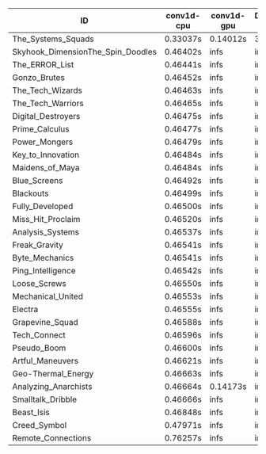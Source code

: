 |ID|conv1d-cpu|conv1d-gpu|DWSPConv2D-gpu|gemm-gpu|avg|
|-|-|-|-|-|-|
|The_Systems_Squads|0.33037s|0.14012s|3.06224s|4.46030s|1.99826s|
|Skyhook_DimensionThe_Spin_Doodles|0.46402s|infs|infs|4.46752s|infs|
|The_ERROR_List|0.46441s|infs|infs|4.49082s|infs|
|Gonzo_Brutes|0.46452s|infs|infs|4.47008s|infs|
|The_Tech_Wizards|0.46463s|infs|infs|4.48305s|infs|
|The_Tech_Warriors|0.46465s|infs|infs|4.45159s|infs|
|Digital_Destroyers|0.46475s|infs|infs|4.45318s|infs|
|Prime_Calculus|0.46477s|infs|infs|4.46319s|infs|
|Power_Mongers|0.46479s|infs|infs|4.46601s|infs|
|Key_to_Innovation|0.46484s|infs|infs|4.44999s|infs|
|Maidens_of_Maya|0.46484s|infs|infs|4.47957s|infs|
|Blue_Screens|0.46492s|infs|infs|4.45553s|infs|
|Blackouts|0.46499s|infs|infs|4.45784s|infs|
|Fully_Developed|0.46500s|infs|infs|4.47482s|infs|
|Miss_Hit_Proclaim|0.46520s|infs|infs|4.46813s|infs|
|Analysis_Systems|0.46537s|infs|infs|4.47170s|infs|
|Freak_Gravity|0.46541s|infs|infs|4.47679s|infs|
|Byte_Mechanics|0.46541s|infs|infs|4.46504s|infs|
|Ping_Intelligence|0.46542s|infs|infs|4.47695s|infs|
|Loose_Screws|0.46550s|infs|infs|4.46680s|infs|
|Mechanical_United|0.46553s|infs|infs|4.49740s|infs|
|Electra|0.46555s|infs|infs|4.45056s|infs|
|Grapevine_Squad|0.46588s|infs|infs|4.44309s|infs|
|Tech_Connect|0.46596s|infs|infs|4.50901s|infs|
|Pseudo_Boom|0.46600s|infs|infs|4.47102s|infs|
|Artful_Maneuvers|0.46621s|infs|infs|4.48965s|infs|
|Geo-Thermal_Energy|0.46663s|infs|infs|4.47370s|infs|
|Analyzing_Anarchists|0.46664s|0.14173s|infs|4.49726s|infs|
|Smalltalk_Dribble|0.46666s|infs|infs|4.44379s|infs|
|Beast_Isis|0.46848s|infs|infs|4.49392s|infs|
|Creed_Symbol|0.47971s|infs|infs|4.43441s|infs|
|Remote_Connections|0.76257s|infs|infs|4.45957s|infs|
